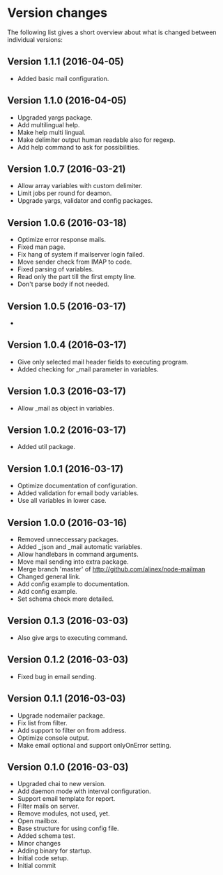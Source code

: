 Version changes
=================================================

The following list gives a short overview about what is changed between
individual versions:

Version 1.1.1 (2016-04-05)
-------------------------------------------------
- Added basic mail configuration.

Version 1.1.0 (2016-04-05)
-------------------------------------------------
- Upgraded yargs package.
- Add multilingual help.
- Make help multi lingual.
- Make delimiter output human readable also for regexp.
- Add help command to ask for possibilities.

Version 1.0.7 (2016-03-21)
-------------------------------------------------
- Allow array variables with custom delimiter.
- Limit jobs per round for deamon.
- Upgrade yargs, validator and config packages.

Version 1.0.6 (2016-03-18)
-------------------------------------------------
- Optimize error response mails.
- Fixed man page.
- Fix hang of system if mailserver login failed.
- Move sender check from IMAP to code.
- Fixed parsing of variables.
- Read only the part till the first empty line.
- Don't parse body if not needed.

Version 1.0.5 (2016-03-17)
-------------------------------------------------
- 

Version 1.0.4 (2016-03-17)
-------------------------------------------------
- Give only selected mail header fields to executing program.
- Added checking for _mail parameter in variables.

Version 1.0.3 (2016-03-17)
-------------------------------------------------
- Allow _mail as object in variables.

Version 1.0.2 (2016-03-17)
-------------------------------------------------
- Added util package.

Version 1.0.1 (2016-03-17)
-------------------------------------------------
- Optimize documentation of configuration.
- Added validation for email body variables.
- Use all variables in lower case.

Version 1.0.0 (2016-03-16)
-------------------------------------------------
- Removed unneccessary packages.
- Added _json and _mail automatic variables.
- Allow handlebars in command arguments.
- Move mail sending into extra package.
- Merge branch 'master' of http://github.com/alinex/node-mailman
- Changed general link.
- Add config example to documentation.
- Add config example.
- Set schema check more detailed.

Version 0.1.3 (2016-03-03)
-------------------------------------------------
- Also give args to executing command.

Version 0.1.2 (2016-03-03)
-------------------------------------------------
- Fixed bug in email sending.

Version 0.1.1 (2016-03-03)
-------------------------------------------------
- Upgrade nodemailer package.
- Fix list from filter.
- Add support to filter on from address.
- Optimize console output.
- Make email optional and support onlyOnError setting.

Version 0.1.0 (2016-03-03)
-------------------------------------------------
- Upgraded chai to new version.
- Add daemon mode with interval configuration.
- Support email template for report.
- Filter mails on server.
- Remove modules, not used, yet.
- Open mailbox.
- Base structure for using config file.
- Added schema test.
- Minor changes
- Adding binary for startup.
- Initial code setup.
- Initial commit

